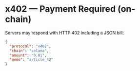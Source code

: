 # x402 — Payment Required (on-chain)

Servers may respond with HTTP 402 including a JSON bill:

```json
{
  "protocol": "x402",
  "chain": "solana",
  "amount": "0.01",
  "memo": "article_42"
}
